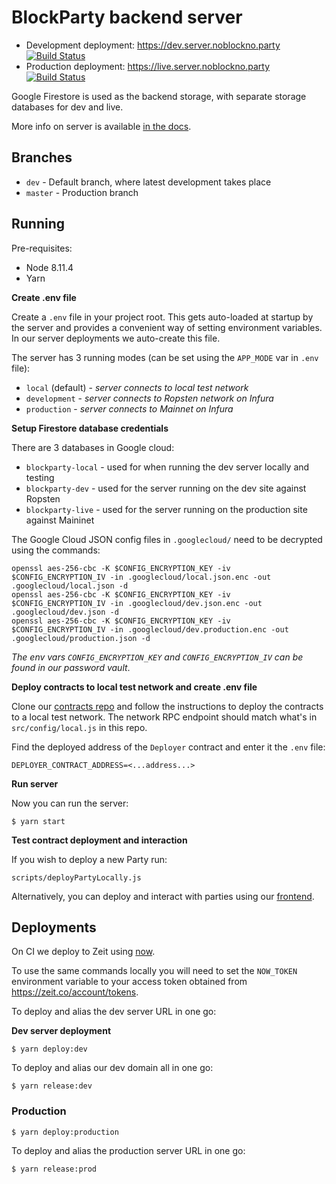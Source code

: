 # BlockParty backend server

* Development deployment: https://dev.server.noblockno.party [![Build Status](https://travis-ci.org/noblocknoparty/server.svg?branch=dev)](https://travis-ci.org/noblocknoparty/server)
* Production deployment: https://live.server.noblockno.party [![Build Status](https://travis-ci.org/noblocknoparty/server.svg?branch=master)](https://travis-ci.org/noblocknoparty/server)

Google Firestore is used as the backend storage, with separate storage databases for dev and live.

More info on server is available [in the docs](https://github.com/noblocknoparty/docs/blob/master/BackendServer.md).

## Branches

* `dev` - Default branch, where latest development takes place
* `master` - Production branch

## Running

Pre-requisites:
  * Node 8.11.4
  * Yarn

**Create .env file**

Create a `.env` file in your project root. This gets auto-loaded at startup by
the server and provides a convenient way of setting environment variables.
In our server deployments we auto-create this file.

The server has 3 running modes (can be set using the `APP_MODE` var in `.env` file):

  * `local` (default) - _server connects to local test network_
  * `development` - _server connects to Ropsten network on Infura_
  * `production` - _server connects to Mainnet on Infura_

**Setup Firestore database credentials**

There are 3 databases in Google cloud:

* `blockparty-local` - used for when running the dev server locally and testing
* `blockparty-dev` - used for the server running on the dev site against Ropsten
* `blockparty-live` - used for the server running on the production site against Maininet

The Google Cloud JSON config files in `.googlecloud/` need to be decrypted using
the commands:

```shell
openssl aes-256-cbc -K $CONFIG_ENCRYPTION_KEY -iv $CONFIG_ENCRYPTION_IV -in .googlecloud/local.json.enc -out .googlecloud/local.json -d
openssl aes-256-cbc -K $CONFIG_ENCRYPTION_KEY -iv $CONFIG_ENCRYPTION_IV -in .googlecloud/dev.json.enc -out .googlecloud/dev.json -d
openssl aes-256-cbc -K $CONFIG_ENCRYPTION_KEY -iv $CONFIG_ENCRYPTION_IV -in .googlecloud/dev.production.enc -out .googlecloud/production.json -d
```



_The env vars `CONFIG_ENCRYPTION_KEY` and `CONFIG_ENCRYPTION_IV` can be found in our password vault_.

**Deploy contracts to local test network and create .env file**

Clone our [contracts repo](https://github.com/noblocknoparty/contracts) and follow the instructions to deploy the
contracts to a local test network. The network RPC endpoint should match what's
in `src/config/local.js` in this repo.

Find the deployed address of the `Deployer` contract and enter it the `.env` file:

```
DEPLOYER_CONTRACT_ADDRESS=<...address...>
```

**Run server**

Now you can run the server:

```shell
$ yarn start
```

**Test contract deployment and interaction**

If you wish to deploy a new Party run:

```shell
scripts/deployPartyLocally.js
```

Alternatively, you can deploy and interact with parties using our [frontend](https://github.com/noblocknoparty/app).

## Deployments

On CI we deploy to Zeit using [now](https://zeit.co/docs/getting-started/five-minute-guide-to-now).

To use the same commands locally you will need to set the `NOW_TOKEN` environment
variable to your access token obtained from https://zeit.co/account/tokens.

To deploy and alias the dev server URL in one go:

**Dev server deployment**

```shell
$ yarn deploy:dev
```

To deploy and alias our dev domain all in one go:

```shell
$ yarn release:dev
```

### Production

```shell
$ yarn deploy:production
```
To deploy and alias the production server URL in one go:

```shell
$ yarn release:prod
```
